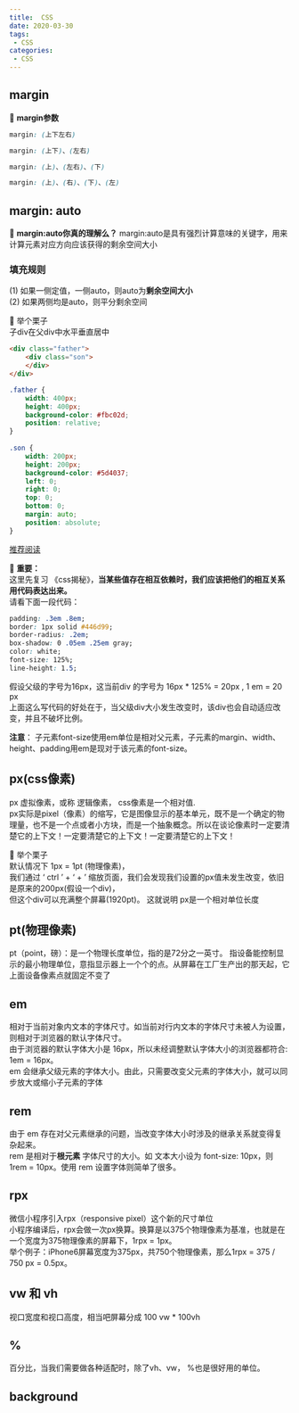 ```yaml
---
title:  CSS
date: 2020-03-30
tags:
 - CSS
categories: 
 - CSS
---
```

<Boxx type='tip' />


## margin
:dolphin: **margin参数**

```css
margin: (上下左右)

margin: (上下)、(左右)

margin: (上)、(左右)、(下)

margin: (上)、(右)、(下)、(左)

```

## margin: auto

:dolphin: **margin:auto你真的理解么？**
margin:auto是具有强烈计算意味的关键字，用来计算元素对应方向应该获得的剩余空间大小

### 填充规则
(1) 如果一侧定值，一侧auto，则auto为**剩余空间大小**    
(2) 如果两侧均是auto，则平分剩余空间

:chestnut: 举个栗子  
子div在父div中水平垂直居中

```html
<div class="father">
    <div class="son">
    </div>
</div>
```

```css
.father {
    width: 400px;
    height: 400px;
    background-color: #fbc02d;
    position: relative;
}
        
.son {
    width: 200px;
    height: 200px;
    background-color: #5d4037;
    left: 0;
    right: 0;
    top: 0;
    bottom: 0;
    margin: auto;
    position: absolute;
}
```

[推荐阅读](https://blog.csdn.net/u014465934/article/details/97040694) 

:dolphin: **重要：**   
这里先复习 《css揭秘》，**当某些值存在相互依赖时，我们应该把他们的相互关系用代码表达出来。**     
请看下面一段代码：
```css
padding: .3em .8em;
border: 1px solid #446d99;
border-radius: .2em;
box-shadow: 0 .05em .25em gray;
color: white;
font-size: 125%;
line-height: 1.5;
```  
假设父级的字号为16px，这当前div 的字号为 16px * 125%  = 20px , 1 em = 20 px    
上面这么写代码的好处在于，当父级div大小发生改变时，该div也会自动适应改变，并且不破坏比例。 

**注意**： 子元素font-size使用em单位是相对父元素，子元素的margin、width、height、padding用em是现对于该元素的font-size。

## px(css像素)
px 虚拟像素，或称 逻辑像素， css像素是一个相对值.  
px实际是pixel（像素）的缩写，它是图像显示的基本单元，既不是一个确定的物理量，也不是一个点或者小方块，而是一个抽象概念。所以在谈论像素时一定要清楚它的上下文！一定要清楚它的上下文！一定要清楚它的上下文！

:chestnut: 举个栗子   
默认情况下 1px = 1pt (物理像素)，  
我们通过 ‘ ctrl ’ + ‘ + ’ 缩放页面，我们会发现我们设置的px值未发生改变，依旧是原来的200px(假设一个div)，       
但这个div可以充满整个屏幕(1920pt)。 这就说明 px是一个相对单位长度


## pt(物理像素)
pt（point，磅）：是一个物理长度单位，指的是72分之一英寸。 指设备能控制显示的最小物理单位，意指显示器上一个个的点。从屏幕在工厂生产出的那天起，它上面设备像素点就固定不变了


## em

相对于当前对象内文本的字体尺寸。如当前对行内文本的字体尺寸未被人为设置，则相对于浏览器的默认字体尺寸。       
由于浏览器的默认字体大小是 16px，所以未经调整默认字体大小的浏览器都符合: 1em = 16px。      
em 会继承父级元素的字体大小。由此，只需要改变父元素的字体大小，就可以同步放大或缩小子元素的字体       

## rem
由于 em 存在对父元素继承的问题，当改变字体大小时涉及的继承关系就变得复杂起来。         
rem 是相对于**根元素** 字体尺寸的大小。如 文本大小设为 font-size: 10px，则 1rem = 10px。使用 rem 设置字体则简单了很多。         
## rpx
微信小程序引入rpx（responsive pixel）这个新的尺寸单位         
小程序编译后，rpx会做一次px换算。换算是以375个物理像素为基准，也就是在一个宽度为375物理像素的屏幕下，1rpx = 1px。         
举个例子：iPhone6屏幕宽度为375px，共750个物理像素，那么1rpx = 375 / 750 px = 0.5px。      
 
## vw 和 vh
视口宽度和视口高度，相当吧屏幕分成 100 vw * 100vh 

## %
百分比，当我们需要做各种适配时，除了vh、vw， %也是很好用的单位。

## background


